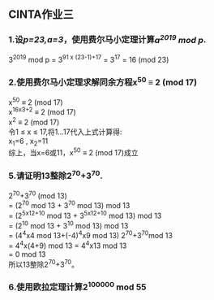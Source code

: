 ## CINTA作业三
### 1.设*p=23,a=3*，使用费尔马小定理计算*a<sup>2019</sup> mod p*.
3<sup>2019</sup> mod p = 3<sup>91 x (23-1)+17</sup> = 3<sup>17</sup>  = 16 (mod 23) 

### 2.使用费尔马小定理求解同余方程x<sup>50</sup> $\equiv$ 2 (mod 17)
x<sup>50</sup> $\equiv$ 2 (mod 17) </br> x<sup>16x3+2</sup> $\equiv$ 2 (mod 17) </br> x<sup>2</sup> $\equiv$ 2 (mod 17)  
令1 $\leqslant$ x $\leqslant$ 17,将1...17代入上式计算得:  
x<sub>1</sub>=6 , x<sub>2</sub>=11  
综上，当x=6或11，x<sup>50</sup> $\equiv$ 2 (mod 17)成立

### 5.请证明13整除2<sup>70</sup>+3<sup>70</sup>.  
  2<sup>70</sup>+3<sup>70</sup> (mod 13)   
= (2<sup>70</sup> mod 13 + 3<sup>70</sup> mod 13) mod 13  
= (2<sup>5x12+10</sup> mod 13 + 3<sup>5x12+10</sup> mod 13) mod 13  
= (2<sup>10</sup> mod 13 + 3<sup>10</sup> mod 13) mod 13  
= (4<sup>4</sup>x4 mod 13+(-4)<sup>4</sup>x9 mod 13) 2<sup>70</sup>+3<sup>70</sup>mod 13  
= 4<sup>4</sup>x(4+9) mod 13
= 4<sup>4</sup>x13 mod 13  
= 0 mod 13  
所以13整除2<sup>70</sup>+3<sup>70</sup>。

### 6.使用欧拉定理计算2<sup>100000</sup> mod 55
